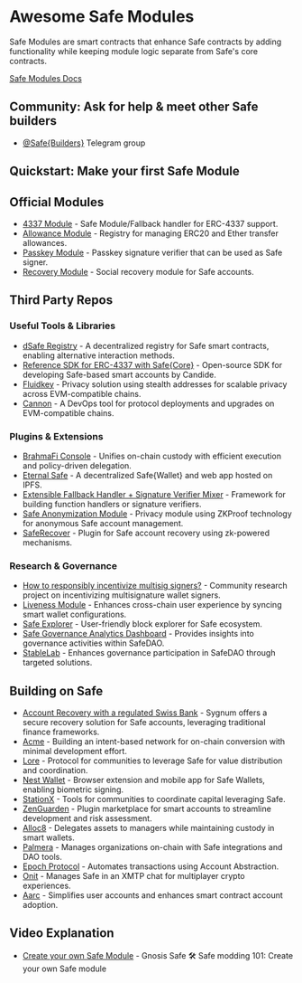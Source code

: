 # Awesome Safe Modules

Safe Modules are smart contracts that enhance Safe contracts by adding functionality while keeping module logic separate from Safe's core contracts.

[Safe Modules Docs](https://docs.safe.global/safe-core/safe-modules)

## Community: Ask for help & meet other Safe builders

- [@Safe{Builders}](https://t.me/SafeBuilders) Telegram group

## Quickstart: Make your first Safe Module

## Official Modules

- [4337 Module](https://github.com/safe-global/safe-modules/tree/f0af05c5817fe69291a801c150b3bb8de4da5f7f/modules/4337) - Safe Module/Fallback handler for ERC-4337 support.
- [Allowance Module](https://github.com/safe-global/safe-modules/tree/f0af05c5817fe69291a801c150b3bb8de4da5f7f/modules/allowances) - Registry for managing ERC20 and Ether transfer allowances.
- [Passkey Module](https://github.com/safe-global/safe-modules/tree/f0af05c5817fe69291a801c150b3bb8de4da5f7f/modules/passkey) - Passkey signature verifier that can be used as Safe signer.
- [Recovery Module](https://github.com/safe-global/safe-modules/tree/f0af05c5817fe69291a801c150b3bb8de4da5f7f/modules/recovery) - Social recovery module for Safe accounts.

## Third Party Repos

### Useful Tools & Libraries

- [dSafe Registry](https://twitter.com/daoism_systems) - A decentralized registry for Safe smart contracts, enabling alternative interaction methods.
- [Reference SDK for ERC-4337 with Safe{Core}](https://www.candide.dev/) - Open-source SDK for developing Safe-based smart accounts by Candide.
- [Fluidkey](https://fluidkey.com) - Privacy solution using stealth addresses for scalable privacy across EVM-compatible chains.
- [Cannon](https://usecannon.com) - A DevOps tool for protocol deployments and upgrades on EVM-compatible chains.

### Plugins & Extensions

- [BrahmaFi Console](https://www.brahma.fi/) - Unifies on-chain custody with efficient execution and policy-driven delegation.
- [Eternal Safe](https://github.com/eternalsafe/wallet) - A decentralized Safe{Wallet} and web app hosted on IPFS.
- [Extensible Fallback Handler + Signature Verifier Mixer](https://github.com/rndlabs/safe-contracts) - Framework for building function handlers or signature verifiers.
- [Safe Anonymization Module](https://oxor.io/) - Privacy module using ZKProof technology for anonymous Safe account management.
- [SafeRecover](https://github.com/porco-rosso-j/safe-recovery-noir) - Plugin for Safe account recovery using zk-powered mechanisms.

### Research & Governance

- [How to responsibly incentivize multisig signers?](https://github.com/bartosjiri/multisig-signer-incentives) - Community research project on incentivizing multisignature wallet signers.
- [Liveness Module](https://github.com/defi-wonderland/safe-liveness) - Enhances cross-chain user experience by syncing smart wallet configurations.
- [Safe Explorer](https://safescanner.xyz) - User-friendly block explorer for Safe ecosystem.
- [Safe Governance Analytics Dashboard](https://safedao.curiahub.xyz/) - Provides insights into governance activities within SafeDAO.
- [StableLab](https://www.stablelab.xyz/) - Enhances governance participation in SafeDAO through targeted solutions.

## Building on Safe

- [Account Recovery with a regulated Swiss Bank](https://www.sygnum.com/) - Sygnum offers a secure recovery solution for Safe accounts, leveraging traditional finance frameworks.
- [Acme](https://www.acme.am) - Building an intent-based network for on-chain conversion with minimal development effort.
- [Lore](https://lore.xyz) - Protocol for communities to leverage Safe for value distribution and coordination.
- [Nest Wallet](https://nestwallet.xyz/) - Browser extension and mobile app for Safe Wallets, enabling biometric signing.
- [StationX](http://app.stationx.network) - Tools for communities to coordinate capital leveraging Safe.
- [ZenGuarden](https://zenguard.xyz) - Plugin marketplace for smart accounts to streamline development and risk assessment.
- [Alloc8](https://www.alloc8.xyz) - Delegates assets to managers while maintaining custody in smart wallets.
- [Palmera](https://www.palmeradao.xyz/) - Manages organizations on-chain with Safe integrations and DAO tools.
- [Epoch Protocol](https://www.epochprotocol.xyz/) - Automates transactions using Account Abstraction.
- [Onit](https://www.onit.fun/) - Manages Safe in an XMTP chat for multiplayer crypto experiences.
- [Aarc](https://aarc.xyz/) - Simplifies user accounts and enhances smart contract account adoption.

## Video Explanation

- [Create your own Safe Module](https://www.youtube.com/watch?v=5qZ8z2JWQ5o) - Gnosis Safe 🛠 Safe modding 101: Create your own Safe module
